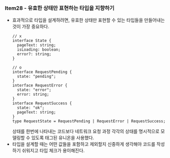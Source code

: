 ### Item28 - 유효한 상태만 표현하는 타입을 지향하기

- 효과적으로 타입을 설계하려면, 유효한 상태만 표현할 수 있는 타입들을 만들어내는 것이 가장 중요하다.
  ```tsx
  // x
  interface State {
    pageText: string;
    isLoading: boolean;
    error?: string;
  }

  // o
  interface RequestPending {
    state: "pending";
  }
  interface RequestError {
    state: "error";
    error: string;
  }
  interface RequestSuccess {
    state: "ok";
    pageText: string;
  }
  type RequestState = RequestPending | RequestError | RequestSuccess;
  ```
  상태를 한번에 나타내는 코드보다 네트워크 요청 과정 각각의 상태를 명시적으로 모델링할 수 있도록 태그된 유니온을 사용했다.
- 타입을 설계할 때는 어떤 값들을 포함하고 제외할지 신중하게 생각해야 코드를 작성하기 쉬워지고 타입 체크가 용이해진다.
